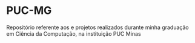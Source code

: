 # PUC-MG
Repositório referente aos e projetos realizados durante minha graduação em Ciência da Computação, na instituição PUC Minas
